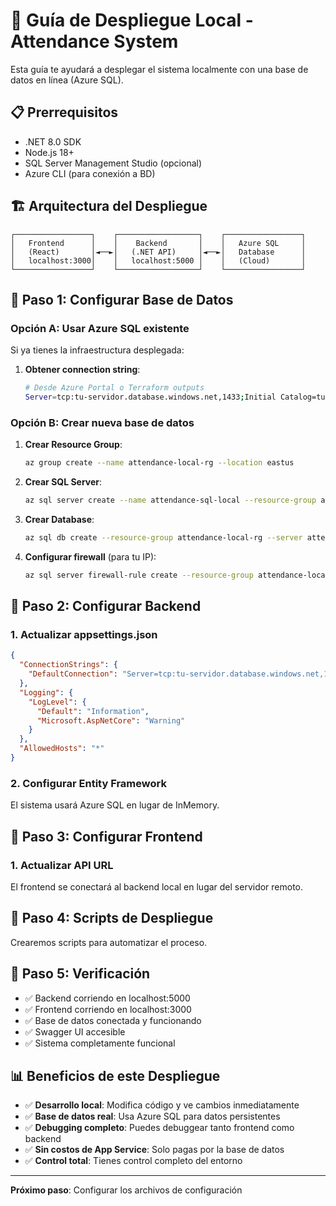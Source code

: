 # 🚀 Guía de Despliegue Local - Attendance System

Esta guía te ayudará a desplegar el sistema localmente con una base de datos en línea (Azure SQL).

## 📋 Prerrequisitos

- .NET 8.0 SDK
- Node.js 18+
- SQL Server Management Studio (opcional)
- Azure CLI (para conexión a BD)

## 🏗️ Arquitectura del Despliegue

```
┌─────────────────┐    ┌──────────────────┐    ┌─────────────────┐
│   Frontend      │    │    Backend       │    │   Azure SQL     │
│   (React)       │◄──►│   (.NET API)     │◄──►│   Database      │
│   localhost:3000│    │   localhost:5000 │    │   (Cloud)       │
└─────────────────┘    └──────────────────┘    └─────────────────┘
```

## 🔧 Paso 1: Configurar Base de Datos

### Opción A: Usar Azure SQL existente

Si ya tienes la infraestructura desplegada:

1. **Obtener connection string**:
   ```bash
   # Desde Azure Portal o Terraform outputs
   Server=tcp:tu-servidor.database.windows.net,1433;Initial Catalog=tu-db;User ID=tu-usuario;Password=tu-password;Encrypt=True;
   ```

### Opción B: Crear nueva base de datos

1. **Crear Resource Group**:
   ```bash
   az group create --name attendance-local-rg --location eastus
   ```

2. **Crear SQL Server**:
   ```bash
   az sql server create --name attendance-sql-local --resource-group attendance-local-rg --location eastus --admin-user sqladmin --admin-password "TuPassword123!"
   ```

3. **Crear Database**:
   ```bash
   az sql db create --resource-group attendance-local-rg --server attendance-sql-local --name attendance-local-db --service-objective Basic
   ```

4. **Configurar firewall** (para tu IP):
   ```bash
   az sql server firewall-rule create --resource-group attendance-local-rg --server attendance-sql-local --name AllowMyIP --start-ip-address 0.0.0.0 --end-ip-address 255.255.255.255
   ```

## 🔧 Paso 2: Configurar Backend

### 1. Actualizar appsettings.json

```json
{
  "ConnectionStrings": {
    "DefaultConnection": "Server=tcp:tu-servidor.database.windows.net,1433;Initial Catalog=tu-db;User ID=tu-usuario;Password=tu-password;Encrypt=True;TrustServerCertificate=False;Connection Timeout=30;"
  },
  "Logging": {
    "LogLevel": {
      "Default": "Information",
      "Microsoft.AspNetCore": "Warning"
    }
  },
  "AllowedHosts": "*"
}
```

### 2. Configurar Entity Framework

El sistema usará Azure SQL en lugar de InMemory.

## 🔧 Paso 3: Configurar Frontend

### 1. Actualizar API URL

El frontend se conectará al backend local en lugar del servidor remoto.

## 🔧 Paso 4: Scripts de Despliegue

Crearemos scripts para automatizar el proceso.

## 🔧 Paso 5: Verificación

- ✅ Backend corriendo en localhost:5000
- ✅ Frontend corriendo en localhost:3000
- ✅ Base de datos conectada y funcionando
- ✅ Swagger UI accesible
- ✅ Sistema completamente funcional

## 📊 Beneficios de este Despliegue

- ✅ **Desarrollo local**: Modifica código y ve cambios inmediatamente
- ✅ **Base de datos real**: Usa Azure SQL para datos persistentes
- ✅ **Debugging completo**: Puedes debuggear tanto frontend como backend
- ✅ **Sin costos de App Service**: Solo pagas por la base de datos
- ✅ **Control total**: Tienes control completo del entorno

---

**Próximo paso**: Configurar los archivos de configuración

